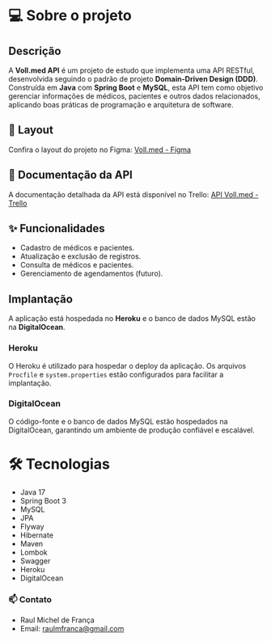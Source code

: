 # 💻 Sobre o projeto


## Descrição

A **Voll.med API** é um projeto de estudo que implementa uma API RESTful, desenvolvida seguindo o padrão de projeto **Domain-Driven Design (DDD)**. Construída em **Java** com **Spring Boot** e **MySQL**, esta API tem como objetivo gerenciar informações de médicos, pacientes e outros dados relacionados, aplicando boas práticas de programação e arquitetura de software.

## 🎨 Layout

Confira o layout do projeto no Figma:
[Voll.med - Figma](https://www.figma.com/design/N4CgpJqsg7gjbKuDmra3EV/Voll.med?node-id=2-1007&node-type=CANVAS&t=2ko1JKSw2ArBwwiy-0)

## 📄 Documentação da API

A documentação detalhada da API está disponível no Trello:
[API Voll.med - Trello](https://trello.com/b/RaKecnMc/api-voll-med)

## ✨ Funcionalidades

- Cadastro de médicos e pacientes.
- Atualização e exclusão de registros.
- Consulta de médicos e pacientes.
- Gerenciamento de agendamentos (futuro).

## Implantação

A aplicação está hospedada no **Heroku** e o banco de dados MySQL estão na **DigitalOcean**.

### Heroku

O Heroku é utilizado para hospedar o deploy da aplicação. Os arquivos `Procfile` e `system.properties` 
estão configurados para facilitar a implantação.


### DigitalOcean

O código-fonte e o banco de dados MySQL estão hospedados na DigitalOcean, 
garantindo um ambiente de produção confiável e escalável.


# 🛠 Tecnologias
* Java 17
* Spring Boot 3   
* MySQL   
* JPA
* Flyway
* Hibernate
* Maven
* Lombok
* Swagger
* Heroku
* DigitalOcean

### 📫 Contato

*   Raul Michel de França
*	Email: raulmfranca@gmail.com